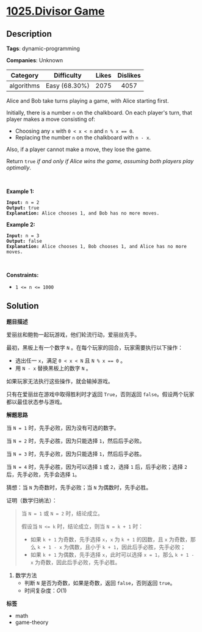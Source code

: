# [1025.Divisor Game](https://leetcode.com/problems/divisor-game/description/)

## Description

**Tags**: dynamic-programming

**Companies**: Unknown

|  Category  |  Difficulty   | Likes | Dislikes |
| :--------: | :-----------: | :---: | :------: |
| algorithms | Easy (68.30%) | 2075  |   4057   |

<p>Alice and Bob take turns playing a game, with Alice starting first.</p>
<p>Initially, there is a number <code>n</code> on the chalkboard. On each player&#39;s turn, that player makes a move consisting of:</p>
<ul>
  <li>Choosing any <code>x</code> with <code>0 &lt; x &lt; n</code> and <code>n % x == 0</code>.</li>
  <li>Replacing the number <code>n</code> on the chalkboard with <code>n - x</code>.</li>
</ul>
<p>Also, if a player cannot make a move, they lose the game.</p>
<p>Return <code>true</code> <em>if and only if Alice wins the game, assuming both players play optimally</em>.</p>
<p>&nbsp;</p>
<p><strong class="example">Example 1:</strong></p>
<pre><code><strong>Input:</strong> n = 2
<strong>Output:</strong> true
<strong>Explanation:</strong> Alice chooses 1, and Bob has no more moves.</code></pre>
<p><strong class="example">Example 2:</strong></p>
<pre><code><strong>Input:</strong> n = 3
<strong>Output:</strong> false
<strong>Explanation:</strong> Alice chooses 1, Bob chooses 1, and Alice has no more moves.</code></pre>
<p>&nbsp;</p>
<p><strong>Constraints:</strong></p>
<ul>
  <li><code>1 &lt;= n &lt;= 1000</code></li>
</ul>

## Solution

**题目描述**

爱丽丝和鲍勃一起玩游戏，他们轮流行动，爱丽丝先手。

最初，黑板上有一个数字 `N` 。在每个玩家的回合，玩家需要执行以下操作：

- 选出任一 `x`，满足 `0 < x < N` 且 `N % x == 0` 。
- 用 `N - x` 替换黑板上的数字 `N` 。

如果玩家无法执行这些操作，就会输掉游戏。

只有在爱丽丝在游戏中取得胜利时才返回 `True`，否则返回 `false`。假设两个玩家都以最佳状态参与游戏。

**解题思路**

当 `N = 1` 时，先手必败，因为没有可选的数字。

当 `N = 2` 时，先手必胜，因为只能选择 `1`，然后后手必败。

当 `N = 3` 时，先手必败，因为只能选择 `1`，然后后手必胜。

当 `N = 4` 时，先手必胜，因为可以选择 `1` 或 `2`，选择 `1` 后，后手必败；选择 `2` 后，先手必败，先手会选择 `1`。

猜想：当 `N` 为奇数时，先手必败；当 `N` 为偶数时，先手必胜。

证明（数学归纳法）：

> 当 `N = 1` 或 `N = 2` 时，结论成立。
>
> 假设当 `N <= k` 时，结论成立，则当 `N = k + 1` 时：
>
> - 如果 `k + 1` 为奇数，先手选择 `x`，`x` 为 `k + 1` 的因数，且 `x` 为奇数，那么 `k + 1 - x` 为偶数，且小于 `k + 1`，因此后手必胜，先手必败；
> - 如果 `k + 1` 为偶数，先手选择 `x`，此时可以选择 `x = 1`，那么 `k + 1 - x` 为奇数，因此后手必败，先手必胜。

1. 数学方法
   - 判断 `N` 是否为奇数，如果是奇数，返回 `false`，否则返回 `true`。
   - 时间复杂度：$O(1)$

**标签**

- math
- game-theory
